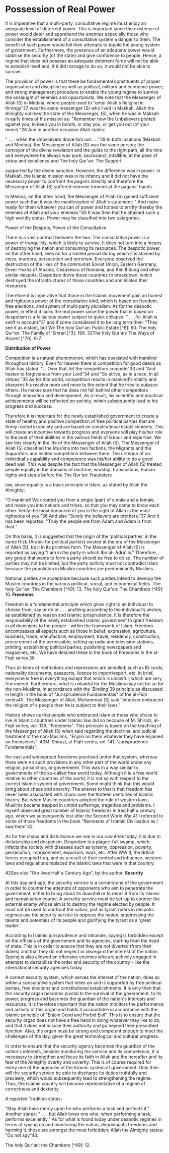 Possession of Real Power
========================

It is imperative that a multi-party, consultative regime must enjoy an
adequate level of deterrent power. This is important since the existence
of power would deter and apprehend the enemies especially those who
consider the establishment of a consultative system a danger to them.
The benefit of such power would foil their attempts to topple the young
system of government. Furthermore, the presence of an adequate power
would stabilise the security (of the state) and give confidence to
people. Hence, a regime that does not possess an adequate deterrent
force will not be able to establish itself and, if it did manage to do
so, it would not be able to survive.

The provision of power is that there be fundamental constituents of
proper organisation and discipline as well as political, military and
economic power; and strong management procedure to enable the young
regime to survive the onslaught of enemies and opportunists. We note
that the Messenger of Allah (S) in Medina, where people used to "enter
Allah's Religion in throngs"27 was the same messenger (S) who lived in
Makkah. Allah the Almighty outlines the state of His Messenger, (S),
when he was in Makkah in early times of his mission as: "Remember how
the Unbelievers plotted against you, to keep you in bonds, or slay you,
or get you out (of your home)."28 And in another occasion Allah
states:

" . . . when the Unbelievers drove him out . . ."29 In both locations
(Makkah and Medina), the Messenger of Allah (S) was the same person; the
conveyor of the divine revelation and the guide to the right path, all
the time and everywhere he always was pure, sacrosanct, infallible, at
the peak of virtue and excellence and The holy Qur'an: The Support
[^110]: 2. The holy Qur'an: Public Estate [^8]: 30. 29The holy Qur'an:
Repentance [^9]: 40.

supported by the divine sanction. However, the difference was in power.
In Makkah, the Islamic mission was in its infancy and it did not have
the necessary power to confront the pagans directly and therefore the
Messenger of Allah (S) suffered extreme torment at the pagans' hands.

In Medina, on the other hand, the Messenger of Allah (S) gained
sufficient power such that it was the manifestation of Allah's
statement: " And make ready for them whatever you can of power and
horses to terrify thereby the enemies of Allah and your enemies."30 It
was then that he attained such a high worldly status. Power may be
classified into two categories:

Power of the Despots, Power of the Consultative.

There is a vast contrast between the two. The consultative power is a
power of tranquillity, which is likely to survive. It does not turn into
a means of destroying the nation and consuming its resources. The
despotic power, on the other hand, lives on for a limited period during
which it is stained by vices, murders, persecution and terrorism.
Everyone observed the destruction of the likes of the communist Soviet
Union, Eastern Germany, Enver Hoxha of Albania, Ceausescu of Romania,
and Kim Il Sung and other similar despots. Despotism drove those
countries to breakdown, which destroyed the infrastructures of those
countries and annihilated their resources.

Therefore it is imperative that those in the Islamic movement gain an
honest and righteous power of the consultative kind, which is based on
freedom, free elections, and system of multi-party pluralism. As for the
despotic power, in effect it lacks the real power since the power that
is based on despotism is a fallacious power subject to quick collapse: "
. . .for Allah is swift in account."31 and if some considered it to be
long term then: "They see it as distant, but We The holy Qur'an: Public
Estate [^8]: 60. The holy Qur'an: The Family of 'Emran [^3]: 199. 32The
holy Qur'an: The Ways of Ascent [^70]: 6-7.

**Distribution of Power**

Competition is a natural phenomenon, which has coexisted with mankind
throughout history. Even for heaven there is competition for good deeds
as Allah has stated: "... Over that, let the competitors compete"33 and
"And hasten to forgiveness from your Lord"34 and "So strive, as in a
race, in all virtues."35 As for this world, competition results in
mankind's vitality and sharpens his resolve more and more to the extent
that he tries to outpace others. He makes sure that he does not fall
behind other competitors through innovation and development. As a
result, his scientific and practical achievements will be reflected on
society, which subsequently lead to his progress and success.

Therefore it is important for the newly established government to
create a state of healthy and positive competition of free political
parties that are firmly rooted in society and are based on
constitutional establishments. This will create an incentive towards
progress and everyone will play his/her role to the best of their
abilities in the various fields of labour and expertise. We see this
clearly in the life of the Messenger of Allah (S). The Messenger of
Allah (S) classified the Muslims into two factions, the Migrants and the
Supporters and incited competition between them. The criterion of an
individual's capability and competence was his/her ability to do a good
deed well. This was despite the fact that the Messenger of Allah (S)
treated people equally in the domains of doctrine, worship,
transactions, human rights and status before the The Qur'an: Fraudsters
[^83]: 26. The Qur'an: Family of 'Emraan [^3]: 133. 35The Qur'an: Table
Spread [^5]: 48.

law, since equality is a basic principle in Islam, as stated by Allah
the Almighty:

"O mankind! We created you from a single (pair) of a male and a female,
and made you into nations and tribes, so that you may come to know each
other. Verily the most honoured of you in the sight of Allah is the most
righteous of you."36 And also "Surely the believers are brothers."37 And
it has been reported, "Truly the people are from Adam and Adam is from
dust."

On this basis, it is suggested that the origin of the 'political
parties' in the name Hizb (Arabic for political parties) existed at the
era of the Messenger of Allah (S), be it in its primitive form. The
Messenger of Allah (S) is reported as saying "I am in the party in which
Ibn al- Adra' is." Therefore, any group that wants to form a party
should be free to do so. The number of parties may not be limited, but
the party activity must not contradict Islam because the population in
Muslim countries are predominantly Muslims.

National parties are acceptable because such parties intend to develop
the Muslim countries in the various political, social, and economical
fields. The holy Qur'an: The Chambers [^49]: 13.
The holy Qur'an: The Chambers [^49]: 10.
**Freedoms**

Freedom is a fundamental principle which gives right to an individual
to choose from, say or do or . . . anything according to the
individual's wishes, as established by reason and Islamic jurisprudence.
It is therefore the responsibility of the newly established Islamic
government to grant freedom in all dominions to the people - within the
framework of Islam. Freedom encompasses all aspects such as those in
belief, expression, agriculture, business, trade, manufacture,
employment, travel, residency, construction, procurement of the
permissible, setting up radio and television stations, printing,
establishing political parties, publishing newspapers and magazines,
etc. We have detailed these in the book of Freedoms in the al-Fiqh
series.38

Thus all kinds of restrictions and repressions are annulled; such as ID
cards, nationality documents, passports, licence to import/export, etc.
In brief, everyone is free in everything except that which is unlawful,
which are very few indeed. Furthermore, what is unlawful for the Muslims
may not be so for the non-Muslims, in accordance with the 'Binding'39
principle as discussed in length in the book of "Jurisprudence
Fundamentals" of the al-Fiqh series40. The Messenger of Allah, Muhammad
(S) said "whoever embraced the religion of a people then he is subject
to their laws."

History shows us that people who embraced Islam or those who chose to
live in Islamic countries under Islamic law did so because of M.
Shirazi, al-Fiqh series, vol. 139, "Freedoms". This principle is based
on the teaching of the Messenger of Allah (S) when said regarding the
doctrinal and judicial treatment of the non-Muslims, "Enjoin on them
whatever they have enjoined on themselves". 40M. Shirazi, al-Fiqh
series, vol. 141, "Jurisprudence Fundamentals".

the vast and widespread freedoms practised under that system, whereas
there were no such provisions in any other part of the world under any
religion, jurisdiction, or government. This was in a way similar to
governments of the so-called free world today. Although it is a free
world relative to other countries of the world, it is not so with
respect to the correct Islamic system of government. Some might think
that this would bring about chaos and anarchy. The answer to that is
that freedom has never been associated with chaos over the thirteen
centuries of Islamic history. But when Muslim countries adopted the rule
of western laws, Muslims became trapped in untold sufferings, tragedies
and problems. I myself observed great number of Islamic freedoms in Iraq
half a century ago, which we subsequently lost after the Second World
War.41 I referred to some of those freedoms in the book "Remnants of
Islamic Civilisation as I saw them"42

As for the chaos and disturbance we see in our countries today, it is
due to dictatorship and despotism. Despotism is a plague-full swamp,
which infects the society with diseases such as tyranny, oppression,
poverty, persecution, imprisonment, expulsion, wars, etc. After WW II,
the British forces occupied Iraq, and as a result of their control and
influence, western laws and regulations replaced the Islamic laws that
were in that country.

42See also "Our lives Half a Century Ago", by the author.
**Security**

At this day and age, the security service is a cornerstone of the
government in order to counter the attempts of opponents who aim to
penetrate the government, either to bring about its downfall or to
derail it from its Islamic and humanitarian course. A security service
must be set-up to counter the external enemy whose aim is to destroy the
regime elected by people. It must not be used to confront the nation,
just as tyrant rulers in despotic regimes use the security service to
oppress the nation, suppressing the talents and potentials of its people
and glorifying the tyrant as a 'great leader'.

According to Islamic jurisprudence and rationale, spying is forbidden
except on the officials of the government and its agencies, starting
from the head of state. This is in order to ensure that they are not
diverted (from their duties) and that they do not neglect or disregard
the interest of the nation. Spying is also allowed on offensive enemies
who are actively engaged in attempts to destabilise the order and
security of the country - like the international security agencies
today.

A correct security system, which serves the interest of the nation,
does so within a consultative system that relies on and is supported by
free political parties, free elections and constitutional
establishments. It is only then that the security organ becomes pivotal
to the survival of the government, to its power, progress and becomes
the guardian of the nation's interests and resources. It is therefore
important that the nation monitors the performance and activity of this
organ and holds it accountable in accordance with the Islamic principle
of "Enjoin Good and Forbid Evil". This is to ensure that the security
organ does not have a free hand in doing whatever they like to do, and
that it does not misuse their authority and go beyond their prescribed
function. Also, the organ must be strong and competent enough to meet
the challenges of the day, given the great technological and cultural
progress.

In order to ensure that the security agency becomes the guardian of the
nation's interests, besides monitoring the service and its competence,
it is necessary to strengthen and focus its faith in Allah and the
hereafter and its fear of the Almighty overtly and covertly. This is of
course required for every one of the agencies of the Islamic system of
government. Only then will the security service be able to discharge its
duties truthfully and precisely, which would subsequently lead to
strengthening the regime. Thus, the Islamic country will become
representative of a regime of correctness and dexterity.

A reported Tradition states:

"May Allah have mercy upon he who performs a task and perfects it."
Another states: " . . . but Allah loves one who, when performing a task,
performs excellently." As for what is found today under despotic regimes
in terms of spying on and monitoring the nation, depriving its freedoms
and harming it, those are amongst the most forbidden; Allah the Almighty
states: "Do not spy"43.

The holy Qur'an: the Chambers [^49]: 12.


